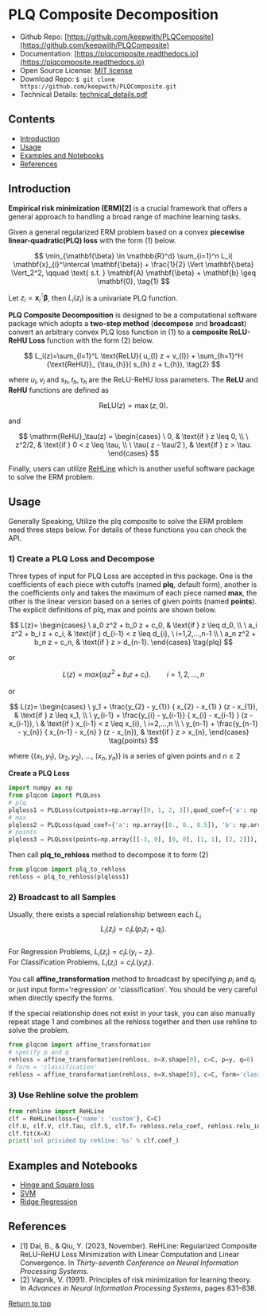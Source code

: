 # PLQ Composite Decomposition<a href="https://github.com/keepwith/PLQComposite"></a>
 


- Github Repo: [https://github.com/keepwith/PLQComposite](https://github.com/keepwith/PLQComposite)
- Documentation: [https://plqcomposite.readthedocs.io](https://plqcomposite.readthedocs.io)
- Open Source License: [MIT license](https://opensource.org/licenses/MIT)
- Download Repo: 
		```
		$ git clone https://github.com/keepwith/PLQComposite.git
		```
- Technical Details: [technical_details.pdf](https://github.com/keepwith/PLQComposite/blob/main/docs/technical_details.pdf)   


## Contents
- [Introduction](#Introduction)
- [Usage](#Usage)
- [Examples and Notebooks](#Examples-and-Notebooks)
- [References](#References)


## Introduction
 

**Empirical risk minimization (ERM)[2]** is a crucial framework that offers a general approach to handling a broad range of machine learning tasks. 

Given a general regularized ERM problem based on a convex **piecewise linear-quadratic(PLQ) loss** with the form $(1)$ below.


$$
\min_{\mathbf{\beta} \in \mathbb{R}^d} \sum_{i=1}^n  L_i( \mathbf{x}_{i}^\intercal \mathbf{\beta}) + \frac{1}{2} \Vert \mathbf{\beta} \Vert_2^2, \qquad \text{ s.t. } \mathbf{A} \mathbf{\beta} + \mathbf{b} \geq \mathbf{0},   \tag{1}
$$


Let $z_i=\mathbf{x}_ i^\intercal \mathbf{\beta}$, then $L_i(z_i)$ is a univariate PLQ function. 



**PLQ Composite Decomposition** is designed to be a computational software package which adopts a **two-step method** (**decompose** and **broadcast**) convert an arbitrary convex PLQ loss function in $(1)$ to a **composite ReLU-ReHU Loss** function with the form $(2)$ below. 


$$
L_i(z)=\sum_{l=1}^L \text{ReLU}( u_{l} z + v_{l}) + \sum_{h=1}^H {\text{ReHU}}_ {\tau_{h}}( s_{h} z + t_{h}), \tag{2} 
$$

where $u_{l},v_{l}$ and $s_{h},t_{h},\tau_{h}$ are the ReLU-ReHU loss parameters.
The **ReLU** and **ReHU** functions are defined as 

$$\mathrm{ReLU}(z)=\max(z,0).$$ 

and


$$
\mathrm{ReHU}_\tau(z) =
  \begin{cases}
  \ 0,                     & \text{if } z \leq 0, \\
  \ z^2/2,                 & \text{if } 0 < z \leq \tau, \\
  \ \tau( z - \tau/2 ),   & \text{if } z > \tau.
  \end{cases}
$$


Finally, users can utilize <a href ="https://github.com/softmin/ReHLine">ReHLine</a> which is another useful software package to solve the ERM problem.  



## Usage
Generally Speaking, Utilize the plq composite to solve the ERM problem need three steps below. For details of these functions you can check the API.  

### 1) Create a PLQ Loss and Decompose  
Three types of input for PLQ Loss are accepted in this package. One is the coefficients of each piece with cutoffs (named **plq**, default form), another is the coefficients only and takes the maximum of each piece named **max**, the other is the linear version based on a series of given points (named **points**). The explicit definitions of plq, max and points are shown below.  

$$
L(z)=
\begin{cases}
\ a_0 z^2 + b_0 z + c_0, & \text{if } z \leq d_0, \\
\ a_i z^2 + b_i z + c_i, & \text{if } d_{i-1} < z \leq d_{i}, \ i=1,2,...,n-1 \\
\ a_n z^2 + b_n z + c_n, & \text{if } z > d_{n-1}.
\end{cases}
\tag{plq} 
$$


or 


$$
L(z)=max \lbrace a_{i} z^2 + b_{i} z + c_{i} \rbrace. \qquad i=1,2,...,n
\tag{max} 
$$


or 


$$
L(z)=
\begin{cases}
\ y_1  + \frac{y_{2} - y_{1}} { x_{2} - x_{1} } (z - x_{1}), & \text{if } z \leq x_1, \\
\ y_{i-1} + \frac{y_{i} - y_{i-1}} { x_{i} - x_{i-1} } (z - x_{i-1}), \ & \text{if } x_{i-1} < z \leq x_{i}, \ i=2,...,n \\
\ y_{n-1} + \frac{y_{n-1} - y_{n}} { x_{n-1} - x_{n} } (z - x_{n}), & \text{if } z > x_{n},
\end{cases}
\tag{points}
$$


where $\lbrace (x_1,y_1),\ (x_2,y_2),\ ...,\ (x_n, y_n) \rbrace$ is a series of given points and $n\geq 2$   

**Create a PLQ Loss**  
```python
import numpy as np
from plqcom import PLQLoss
# plq
plqloss1 = PLQLoss(cutpoints=np.array([0, 1, 2, 3]),quad_coef={'a': np.array([0, 0, 0, 0, 0]), 'b': np.array([0, 1, 2, 3, 4]), 'c': np.array([0, 0, -1, -3, -6])})
# max
plqloss2 = PLQLoss(quad_coef={'a': np.array([0., 0., 0.5]), 'b': np.array([0., -1., -1.]), 'c': np.array([0., 1., 0.5])}, form='max')
# points
plqloss3 = PLQLoss(points=np.array([[-3, 0], [0, 0], [1, 1], [2, 2]]), form="points")
```

Then call **plq_to_rehloss** method to decompose it to form $(2)$  
```python
from plqcom import plq_to_rehloss
rehloss = plq_to_rehloss(plqloss1)
```

### 2) Broadcast to all Samples
Usually, there exists a special relationship between each $L_{i}$
$$L_i(z_i)=c_{i}L(p_{i}z_{i}+q_{i}).$$  
For Regression Problems, $L_i(z_i)=c_{i}L(y_{i}-z_{i})$.   
For Classification Problems, $L_i(z_i)=c_{i}L(y_{i}z_{i})$.  

You call **affine_transformation** method to broadcast by specifying $p_{i}$ and $q_{i}$ or just input form='regression' or 'classification'. You should be very careful when directly specify the forms. 

If the special relationship does not exist in your task, you can also manually repeat stage 1 and combines all the rehloss together and then use rehline to solve the problem.  

```python
from plqcom import affine_transformation
# specify p and q
rehloss = affine_transformation(rehloss, n=X.shape[0], c=C, p=y, q=0)
# form = 'classification'
rehloss = affine_transformation(rehloss, n=X.shape[0], c=C, form='classification')
```

### 3) Use Rehline solve the problem
``` python
from rehline import ReHLine
clf = ReHLine(loss={'name': 'custom'}, C=C)
clf.U, clf.V, clf.Tau, clf.S, clf.T= rehloss.relu_coef, rehloss.relu_intercept,rehloss.rehu_cut, rehloss.rehu_coef, rehloss.rehu_intercept
clf.fit(X=X)
print('sol privided by rehline: %s' % clf.coef_)
```




## Examples and Notebooks
- [Hinge and Square loss](https://github.com/keepwith/PLQComposite/blob/main/examples/ex1_hinge_square.ipynb)
- [SVM](https://github.com/keepwith/PLQComposite/blob/main/examples/ex2_svm.ipynb)
- [Ridge Regression](https://github.com/keepwith/PLQComposite/blob/main/examples/ex3_regression.ipynb)



## References

- [1]  Dai, B., & Qiu, Y. (2023, November). ReHLine: Regularized Composite ReLU-ReHU Loss Minimization  with Linear Computation and Linear Convergence. In *Thirty-seventh Conference on Neural Information Processing Systems*.
- [2]  Vapnik, V. (1991). Principles of risk minimization for learning theory. In *Advances in Neural Information Processing Systems*, pages 831–838.

[Return to top](#PLQ-Composite-Decomposition)